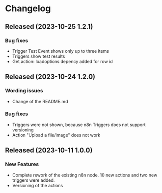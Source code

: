# Changelog

## Released (2023-10-25 1.2.1)

### Bug fixes

- Trigger Test Event shows only up to three items
- Triggers show test results
- Get action: loadoptions depency added for row id

## Released (2023-10-24 1.2.0)

### Wording issues

- Change of the README.md

### Bug fixes

- Triggers were not shown, because n8n Triggers does not support versioning
- Action "Upload a file/image" does not work

## Released (2023-10-11 1.0.0)

### New Features

- Complete rework of the existing n8n node. 10 new actions and two new triggers were added.
- Versioning of the actions
